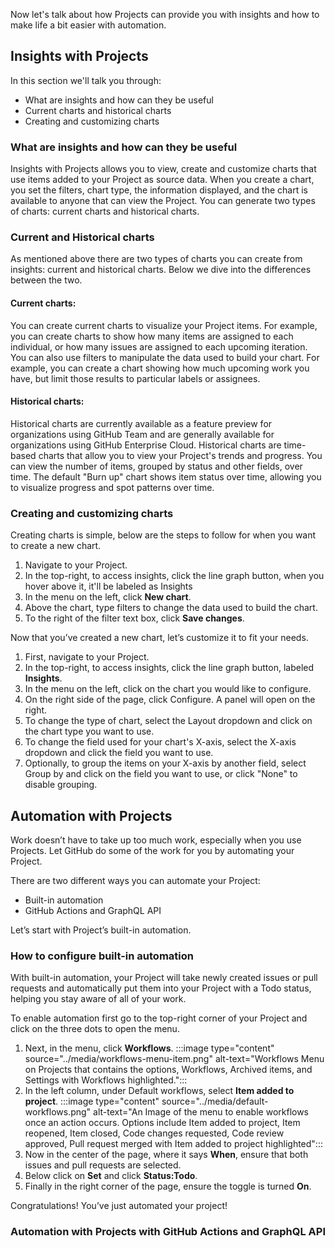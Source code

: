 Now let's talk about how Projects can provide you with insights and how to make life a bit easier with automation.

## Insights with Projects

In this section we'll talk you through: 

- What are insights and how can they be useful
- Current charts and  historical charts
- Creating and customizing charts

### What are insights and how can they be useful

Insights with Projects allows you to view, create and customize charts that use items added to your Project as source data. When you create a chart, you set the filters, chart type, the information displayed, and the chart is available to anyone that can view the Project. You can generate two types of charts: current charts and historical charts.

### Current and Historical charts

As mentioned above there are two types of charts you can create from insights: current and historical charts. Below we dive into the differences between the two.

#### Current charts:

You can create current charts to visualize your Project items. For example, you can create charts to show how many items are assigned to each individual, or how many issues are assigned to each upcoming iteration.
You can also use filters to manipulate the data used to build your chart. For example, you can create a chart showing how much upcoming work you have, but limit those results to particular labels or assignees. 

#### Historical charts:

Historical charts are currently available as a feature preview for organizations using GitHub Team and are generally available for organizations using GitHub Enterprise Cloud.
Historical charts are time-based charts that allow you to view your Project's trends and progress. You can view the number of items, grouped by status and other fields, over time.
The default "Burn up" chart shows item status over time, allowing you to visualize progress and spot patterns over time.

### Creating and customizing charts

Creating charts is simple, below are the steps to follow for when you want to create a new chart. 

1. Navigate to your Project.
2. In the top-right, to access insights, click the line graph button, when you hover above it, it'll be labeled as Insights 
3. In the menu on the left, click **New chart**.
4. Above the chart, type filters to change the data used to build the chart.
5. To the right of the filter text box, click **Save changes**.

Now that you’ve created a new chart, let’s customize it to fit your needs. 

1. First, navigate to your Project.
2. In the top-right, to access insights, click the line graph button, labeled **Insights**.
3. In the menu on the left, click on the chart you would like to configure.
4. On the right side of the page, click Configure. A panel will open on the right.
5. To change the type of chart, select the Layout dropdown and click on the chart type you want to use.
6. To change the field used for your chart's X-axis, select the X-axis dropdown and click the field you want to use.
7. Optionally, to group the items on your X-axis by another field, select Group by and click on the field you want to use, or click "None" to disable grouping.

## Automation with Projects

Work doesn’t have to take up too much work, especially when you use Projects. Let GitHub do some of the work for you by automating your Project.

There are two different ways you can automate your Project: 
- Built-in automation
- GitHub Actions and GraphQL API

Let’s start with Project’s built-in automation. 

### How to configure built-in automation

With built-in automation, your Project will take newly created issues or pull requests and automatically put them into your Project with a Todo status, helping you stay aware of all of your work.

To enable automation first go to the top-right corner of your Project and click on the three dots to open the menu. 
1. Next, in the menu, click **Workflows**.
:::image type="content" source="../media/workflows-menu-item.png" alt-text="Workflows Menu on Projects that contains the options, Workflows, Archived items, and Settings with Workflows highlighted.":::
2. In the left column, under Default workflows, select **Item added to project**. 
:::image type="content" source="../media/default-workflows.png" alt-text="An Image of the menu to enable workflows once an action occurs. Options include Item added to project, Item reopened, Item closed, Code changes requested, Code review approved, Pull request merged with Item added to project highlighted":::
3. Now in the center of the page, where it says **When**, ensure that both issues and pull requests are selected.
4. Below click on **Set** and click **Status:Todo**.
5. Finally in the right corner of the page, ensure the toggle is turned **On**. 

Congratulations! You’ve just automated your project!

### Automation with Projects with GitHub Actions and GraphQL API 

